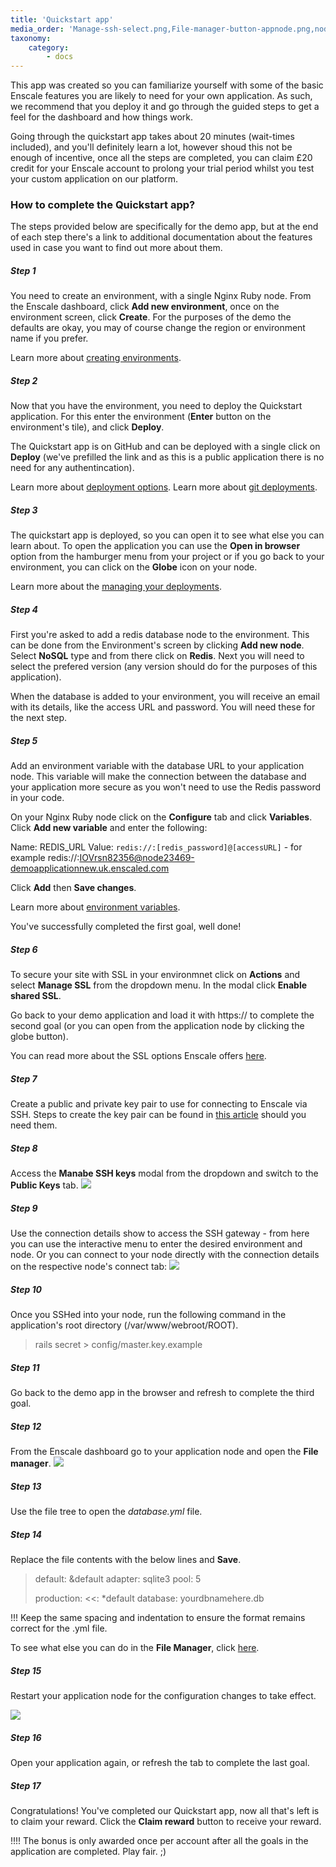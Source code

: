 ```yaml
---
title: 'Quickstart app'
media_order: 'Manage-ssh-select.png,File-manager-button-appnode.png,node-restart.png'
taxonomy:
    category:
        - docs
---
```


This app was created so you can familiarize yourself with some of the basic Enscale features you are likely to need for your own application. As such, we recommend that you deploy it and go through the guided steps to get a feel for the dashboard and how things work.

Going through the quickstart app takes about 20 minutes (wait-times included), and you'll definitely learn a lot, however shoud this not be enough of incentive, once all the steps are completed, you can claim £20 credit for your Enscale account to prolong your trial period whilst you test your custom application on our platform.

### How to complete the Quickstart app?

The steps provided below are specifically for the demo app, but at the end of each step there's a link to additional documentation about the features used in case you want to find out more about them.

##### Step 1

You need to create an environment, with a single Nginx Ruby node. From the Enscale dashboard, click **Add new environment**, once on the environment screen, click **Create**. For the purposes of the demo the defaults are okay, you may of course change the region or environment name if you prefer.

Learn more about [creating environments](/getting-started/create-environment).

##### Step 2

Now that you have the environment, you need to deploy the Quickstart application. For this enter the environment (**Enter** button on the environment's tile), and click **Deploy**.

The Quickstart app is on GitHub and can be deployed with a single click on **Deploy** (we've prefilled the link and as this is a public application there is no need for any authentincation). 

Learn more about [deployment options](/deployments).
Learn more about [git deployments](/deployments/git).

##### Step 3

The quickstart app is deployed, so you can open it to see what else you can learn about. To open the application you can use the **Open in browser** option from the hamburger menu from your project or if you go back to your environment, you can click on the **Globe** icon on your node. 

Learn more about the [managing your deployments](/deployments/deployment-manager).

##### Step 4

First you're asked to add a redis database node to the environment. This can be done from the Environment's screen by clicking **Add new node**. Select **NoSQL** type and from there click on **Redis**. Next you will need to select the prefered version (any version should do for the purposes of this application).

When the database is added to your environment, you will receive an email with its details, like the access URL and password. You will need these for the next step.

##### Step 5

Add an environment variable with the database URL to your application node. This variable will make the connection between the database and your application more secure as you won't need to use the Redis password in your code.

On your Nginx Ruby node click on the **Configure** tab and click **Variables**. Click **Add new variable** and enter the following:

Name: REDIS_URL
Value: `redis://:[redis_password]@[accessURL]` - for example redis://:IOVrsn82356@node23469-demoapplicationnew.uk.enscaled.com

Click **Add** then **Save changes**.

Learn more about [environment variables](/features/environment-variables).

You've successfully completed the first goal, well done!

##### Step 6

To secure your site with SSL in your environmnet click on **Actions** and select **Manage SSL** from the dropdown menu. In the modal click **Enable shared SSL**.

Go back to your demo application and load it with https:// to complete the second goal (or you can open from the application node by clicking the globe button).

You can read more about the SSL options Enscale offers [here](/features/ssl-certificates). 

##### Step 7

Create a public and private key pair to use for connecting to Enscale via SSH. Steps to create the key pair can be found in [this article](/access/generate-ssh-key) should you need them.

##### Step 8

Access the **Manabe SSH keys** modal from the dropdown and switch to the **Public Keys** tab.
![](Manage-ssh-select.png)

##### Step 9

Use the connection details show to access the SSH gateway - from here you can use the interactive menu to enter the desired environment and node. Or you can connect to your node directly with the connection details on the respective node's connect tab:
![](connect-connection-details.png)

##### Step 10

Once you SSHed into your node, run the following command in the application's root directory (/var/www/webroot/ROOT).

>rails secret > config/master.key.example

##### Step 11

Go back to the demo app in the browser and refresh to complete the third goal.

##### Step 12

From the Enscale dashboard go to your application node and open the **File manager**.
![](File-manager-button-appnode.png)

##### Step 13

Use the file tree to open the *database.yml* file.

##### Step 14

Replace the file contents with the below lines and **Save**.

> default: &default
>   adapter: sqlite3
>   pool: 5
> 
> production:
>   <<: *default
>   database: yourdbnamehere.db

!!! Keep the same spacing and indentation to ensure the format remains correct for the .yml file.

To see what else you can do in the **File Manager**, click [here](/features/file-manager).

##### Step 15

Restart your application node for the configuration changes to take effect.

![](node-restart.png)

##### Step 16

Open your application again, or refresh the tab to complete the last goal.

##### Step 17

Congratulations! You've completed our Quickstart app, now all that's left is to claim your reward. Click the **Claim reward** button to receive your reward.

!!!! The bonus is only awarded once per account after all the goals in the application are completed. Play fair. ;)
